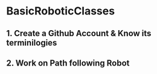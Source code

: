 # BasicRoboticClasses
<html>

<head>
  <title> Basics Robotic Classes...</title>
</head>

<body>
  <h2>1. Create a Github Account & Know its terminilogies </h2>
  <h2>2. Work on  Path following Robot </h2>
</body>
  
</html>
